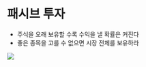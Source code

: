 
# 패시브 투자

- 주식을 오래 보유할 수록 수익을 낼 확률은 커진다
- 좋은 종목을 고를 수 없으면 시장 전체를 보유하라

[![](https://img.youtube.com/vi/VxSM7TtA9WI/0.jpg)](https://youtu.be/VxSM7TtA9WI?si=mkLWA4B18iUIeOcy)